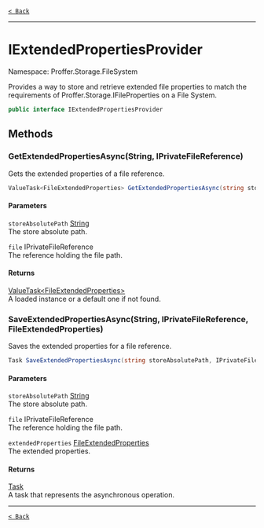 [`< Back`](./)

---

# IExtendedPropertiesProvider

Namespace: Proffer.Storage.FileSystem

Provides a way to store and retrieve extended file properties to match the requirements of Proffer.Storage.IFileProperties on a File System.

```csharp
public interface IExtendedPropertiesProvider
```

## Methods

### **GetExtendedPropertiesAsync(String, IPrivateFileReference)**

Gets the extended properties of a file reference.

```csharp
ValueTask<FileExtendedProperties> GetExtendedPropertiesAsync(string storeAbsolutePath, IPrivateFileReference file)
```

#### Parameters

`storeAbsolutePath` [String](https://docs.microsoft.com/en-us/dotnet/api/system.string)<br>
The store absolute path.

`file` IPrivateFileReference<br>
The reference holding the file path.

#### Returns

[ValueTask&lt;FileExtendedProperties&gt;](https://docs.microsoft.com/en-us/dotnet/api/system.threading.tasks.valuetask-1)<br>
A loaded  instance or a default one if not found.

### **SaveExtendedPropertiesAsync(String, IPrivateFileReference, FileExtendedProperties)**

Saves the extended properties for a file reference.

```csharp
Task SaveExtendedPropertiesAsync(string storeAbsolutePath, IPrivateFileReference file, FileExtendedProperties extendedProperties)
```

#### Parameters

`storeAbsolutePath` [String](https://docs.microsoft.com/en-us/dotnet/api/system.string)<br>
The store absolute path.

`file` IPrivateFileReference<br>
The reference holding the file path.

`extendedProperties` [FileExtendedProperties](./proffer.storage.filesystem.internal.fileextendedproperties)<br>
The extended properties.

#### Returns

[Task](https://docs.microsoft.com/en-us/dotnet/api/system.threading.tasks.task)<br>
A task that represents the asynchronous operation.

---

[`< Back`](./)
